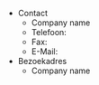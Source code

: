 - Contact
    - Company name
    - Telefoon:
    - Fax:
    - E-Mail:
- Bezoekadres
    - Company name

